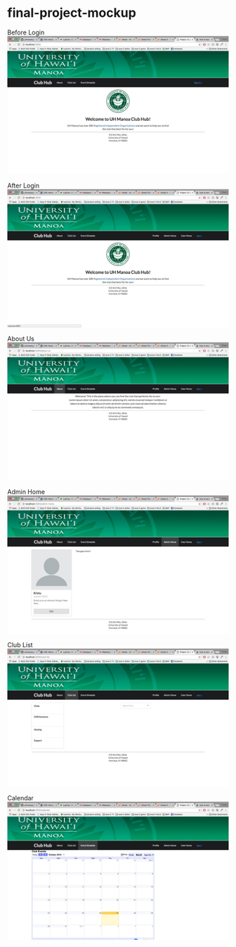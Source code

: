 # final-project-mockup

Before Login
![](https://github.com/yohanyang/final-project-mockup/blob/master/doc/beforelog.jpg?raw=true)

After Login
![](https://github.com/yohanyang/final-project-mockup/blob/master/doc/afterlog.jpg?raw=true)

About Us
![](https://github.com/yohanyang/final-project-mockup/blob/master/doc/about.jpg?raw=true)

Admin Home
![](https://github.com/yohanyang/final-project-mockup/blob/master/doc/admin.jpg?raw=true)

Club List
![](https://github.com/yohanyang/final-project-mockup/blob/master/doc/clublist2.jpg?raw=true)

Calendar
![](https://github.com/yohanyang/final-project-mockup/blob/master/doc/calendar2.jpg?raw=true)

